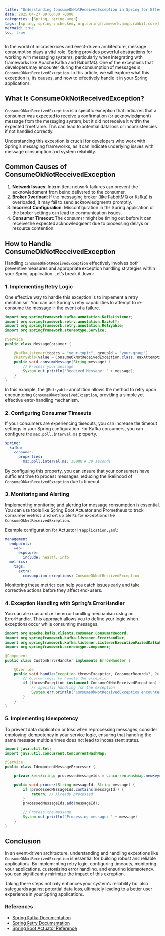 ```yaml
---
title: "Understanding ConsumeOkNotReceivedException in Spring for Effective Messaging"
date: 2025-04-27 09:00:00 -0000
categories: [Spring, spring-amqp]
tags: [spring, spring-unchecked, org.springframework.amqp.rabbit.core]
mermaid: true
toc: true
---
```



In the world of microservices and event-driven architecture, message consumption plays a vital role. Spring provides powerful abstractions for working with messaging systems, particularly when integrating with frameworks like Apache Kafka and RabbitMQ. One of the exceptions that developers may encounter during the consumption of messages is `ConsumeOkNotReceivedException`. In this article, we will explore what this exception is, its causes, and how to effectively handle it in your Spring applications.

## What is ConsumeOkNotReceivedException?

`ConsumeOkNotReceivedException` is a specific exception that indicates that a consumer was expected to receive a confirmation (or acknowledgment) message from the messaging system, but it did not receive it within the expected timeframe. This can lead to potential data loss or inconsistencies if not handled correctly.

Understanding this exception is crucial for developers who work with Spring’s messaging frameworks, as it can indicate underlying issues with message consumption and system reliability.

## Common Causes of ConsumeOkNotReceivedException

1. **Network Issues**: Intermittent network failures can prevent the acknowledgment from being delivered to the consumer.
2. **Broker Overload**: If the messaging broker (like RabbitMQ or Kafka) is overloaded, it may fail to send acknowledgments promptly.
3. **Incorrect Configuration**: Misconfiguration in the Spring application or the broker settings can lead to communication issues.
4. **Consumer Timeout**: The consumer might be timing out before it can receive the expected acknowledgment due to processing delays or resource contention.

## How to Handle ConsumeOkNotReceivedException

Handling `ConsumeOkNotReceivedException` effectively involves both preventive measures and appropriate exception handling strategies within your Spring application. Let’s break it down:

### 1. Implementing Retry Logic

One effective way to handle this exception is to implement a retry mechanism. You can use Spring's retry capabilities to attempt to re-consume the message in the event of a failure.

```java
import org.springframework.kafka.annotation.KafkaListener;
import org.springframework.retry.annotation.Backoff;
import org.springframework.retry.annotation.Retryable;
import org.springframework.stereotype.Service;

@Service
public class MessageConsumer {

    @KafkaListener(topics = "your-topic", groupId = "your-group")
    @Retryable(value = ConsumeOkNotReceivedException.class, maxAttempts = 3, backoff = @Backoff(delay = 2000))
    public void consumeMessage(String message) {
        // Process your message
        System.out.println("Received Message: " + message);
    }
}
```

In this example, the `@Retryable` annotation allows the method to retry upon encountering `ConsumeOkNotReceivedException`, providing a simple yet effective error-handling mechanism.

### 2. Configuring Consumer Timeouts

If your consumers are experiencing timeouts, you can increase the timeout settings in your Spring configuration. For Kafka consumers, you can configure the `max.poll.interval.ms` property.

```yaml
spring:
  kafka:
    consumer:
      properties:
        max.poll.interval.ms: 30000 # 30 seconds
```

By configuring this property, you can ensure that your consumers have sufficient time to process messages, reducing the likelihood of `ConsumeOkNotReceivedException` due to timeout.

### 3. Monitoring and Alerting

Implementing monitoring and alerting for message consumption is essential. You can use tools like Spring Boot Actuator and Prometheus to track consumer metrics and set up alerts for exceptions like `ConsumeOkNotReceivedException`.

Example configuration for Actuator in `application.yaml`:

```yaml
management:
  endpoints:
    web:
      exposure:
        include: health, info
  metrics:
    tags:
      extra:
        consumption-exceptions: ConsumeOkNotReceivedException
```

Monitoring these metrics can help you catch issues early and take corrective actions before they affect end-users.

### 4. Exception Handling with Spring’s ErrorHandler

You can also customize the error handling mechanism using an ErrorHandler. This approach allows you to define your logic when exceptions occur while consuming messages.

```java
import org.apache.kafka.clients.consumer.ConsumerRecord;
import org.springframework.kafka.listener.ErrorHandler;
import org.springframework.kafka.listener.ListenerExecutionFailedKafkaListenerErrorHandler;
import org.springframework.stereotype.Component;

@Component
public class CustomErrorHandler implements ErrorHandler {

    @Override
    public void handle(Exception thrownException, ConsumerRecord<?, ?> data) {
        // Custom logic to handle the exception
        if (thrownException instanceof ConsumeOkNotReceivedException) {
            // specific handling for the exception
            System.err.println("ConsumeOkNotReceivedException encountered for record: " + data);
        }
    }
}
```

### 5. Implementing Idempotency

To prevent data duplication or loss when reprocessing messages, consider employing idempotency in your service logic, ensuring that handling the same message multiple times does not lead to inconsistent states.

```java
import java.util.Set;
import java.util.concurrent.ConcurrentHashMap;

@Service
public class IdempotentMessageProcessor {
    
    private Set<String> processedMessageIds = ConcurrentHashMap.newKeySet();

    public void process(String messageId, String message) {
        if (processedMessageIds.contains(messageId)) {
            return; // Already processed
        }
        processedMessageIds.add(messageId);
        
        // Process the message
        System.out.println("Processing message: " + message);
    }
}
```

## Conclusion

In an event-driven architecture, understanding and handling exceptions like `ConsumeOkNotReceivedException` is essential for building robust and reliable applications. By implementing retry logic, configuring timeouts, monitoring your applications, customizing error handling, and ensuring idempotency, you can significantly minimize the impact of this exception.

Taking these steps not only enhances your system's reliability but also safeguards against potential data loss, ultimately leading to a better user experience in your Spring applications. 

### References
- [Spring Kafka Documentation](https://spring.io/projects/spring-kafka)
- [Spring Retry Documentation](https://docs.spring.io/spring-retry/docs/current/reference/html/)
- [Spring Boot Actuator Reference](https://docs.spring.io/spring-boot/docs/current/reference/html/actuator.html)